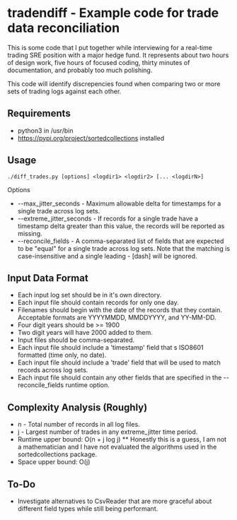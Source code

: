 # tradendiff - Example code for trade data reconciliation

This is some code that I put together while interviewing for a real-time 
trading SRE position with a major hedge fund.  It represents about two
hours of design work, five hours of focused coding, thirty minutes of
documentation, and probably too much polishing.

This code will identify discrepencies found when comparing two or more
sets of trading logs against each other.

## Requirements

* python3 in /usr/bin
* https://pypi.org/project/sortedcollections installed

## Usage

`./diff_trades.py [options] <logdir1> <logdir2> [... <logdirN>]`

Options

* --max_jitter_seconds - Maximum allowable delta for timestamps for a 
  single trade across log sets.
* --extreme_jitter_seconds - If records for a single trade have a 
  timestamp delta greater than this value, the records will be reported
  as missing.
* --reconcile_fields - A comma-separated list of fields that are expected
  to be "equal" for a single trade across log sets.  Note that the matching
  is case-insensitive and a single leading - [dash] will be ignored.

## Input Data Format

* Each input log set should be in it's own directory.  
* Each input file should contain records for only one day.
* Filenames should begin with the date of the records that they
  contain.  Acceptable formats are YYYYMMDD, MMDDYYYY, and YY-MM-DD.
* Four digit years should be >= 1900
* Two digit years will have 2000 added to them.
* Input files should be comma-separated.
* Each input file should include a 'timestamp' field that s ISO8601
  formatted (time only, no date).
* Each input file should include a 'trade' field that will be used to
  match records across log sets.
* Each input file should contain any other fields that are specified in
  the --reconcile_fields runtime option.

## Complexity Analysis (Roughly)

* n - Total number of records in all log files.
* j - Largest number of trades in any extreme_jitter time period.
* Runtime upper bound: O(n + j log j)
** Honestly this is a guess, I am not a mathematician and I have not evaluated
   the algorithms used in the sortedcollections package.
* Space upper bound: O(j)

## To-Do

* Investigate alternatives to CsvReader that are more graceful about different
  field types while still being performant.

